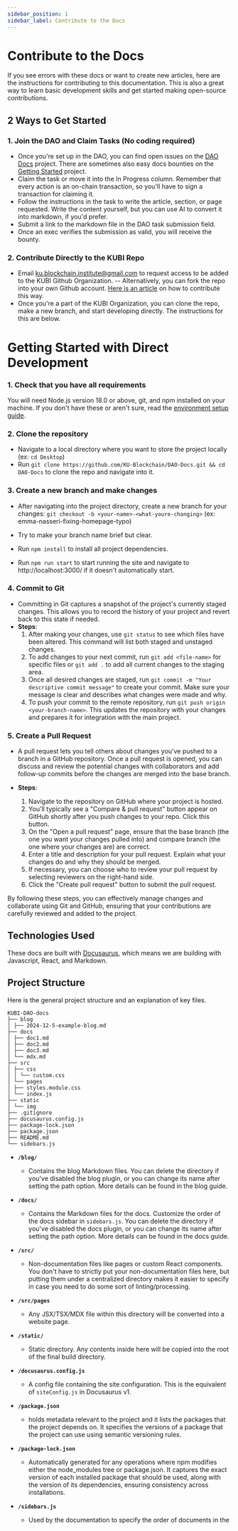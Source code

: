 ```yaml
---
sidebar_position: 1
sidebar_label: Contribute to the Docs
---
```


# Contribute to the Docs

If you see errors with these docs or want to create new articles, here are the instructions for contributing to this documentation. This is also a great way to learn basic development skills and get started making open-source contributions.

## 2 Ways to Get Started

### **1. Join the DAO and Claim Tasks** (No coding required)

- Once you're set up in the DAO, you can find open issues on the [DAO Docs](https://dao.kublockchain.com/tasks/?projectId=DAO%20Docs-0xf4efc952759fa6b4bc5aafe8150f373feb9df208) project. There are sometimes also easy docs bounties on the [Getting Started](https://dao.kublockchain.com/tasks/?projectId=Getting%20Started-0xf4efc952759fa6b4bc5aafe8150f373feb9df208) project.
- Claim the task or move it into the In Progress column. Remember that every action is an on-chain transaction, so you'll have to sign a transaction for claiming it.
- Follow the instructions in the task to write the article, section, or page requested. Write the content yourself, but you can use AI to convert it into markdown, if you'd prefer.
- Submit a link to the markdown file in the DAO task submission field.
- Once an exec verifies the submission as valid, you will receive the bounty.

### 2. Contribute Directly to the KUBI Repo

- Email ku.blockchain.institute@gmail.com to request access to be added to the KUBI Github Organization.
  -- Alternatively, you can fork the repo into your own Github account. [Here is an article](https://daily.dev/blog/how-to-contribute-to-open-source-github-repositories#:~:text=The%20first%20step%20is%20to,to%20your%20own%20GitHub%20account.) on how to contribute this way.
- Once you're a part of the KUBI Organization, you can clone the repo, make a new branch, and start developing directly. The instructions for this are below.

# Getting Started with Direct Development

### 1. Check that you have all requirements

You will need Node.js version 18.0 or above, git, and npm installed on your machine. If you don't have these or aren't sure, read the [environment setup guide](environment-setup.md).

### 2. Clone the repository

- Navigate to a local directory where you want to store the project locally (ex: `cd Desktop`)
- Run `git clone https://github.com/KU-Blockchain/DAO-Docs.git && cd DAO-Docs` to clone the repo and navigate into it.

### 3. Create a new branch and make changes

- After navigating into the project directory, create a new branch for your changes:
  `git checkout -b <your-name>-<what-youre-changing>` (ex: emma-nasseri-fixing-homepage-typo)
- Try to make your branch name brief but clear.

- Run `npm install` to install all project dependencies.
- Run `npm run start` to start running the site and navigate to http://localhost:3000/ if it doesn't automatically start.

### 4. Commit to Git

- Committing in Git captures a snapshot of the project's currently staged changes. This allows you to record the history of your project and revert back to this state if needed.
- **Steps**:
  1. After making your changes, use `git status` to see which files have been altered. This command will list both staged and unstaged changes.
  2. To add changes to your next commit, run `git add <file-name>` for specific files or `git add .` to add all current changes to the staging area.
  3. Once all desired changes are staged, run `git commit -m "Your descriptive commit message"` to create your commit. Make sure your message is clear and describes what changes were made and why.
  4. To push your commit to the remote repository, run `git push origin <your-branch-name>`. This updates the repository with your changes and prepares it for integration with the main project.

### 5. Create a Pull Request

- A pull request lets you tell others about changes you've pushed to a branch in a GitHub repository. Once a pull request is opened, you can discuss and review the potential changes with collaborators and add follow-up commits before the changes are merged into the base branch.

- **Steps**:
  1. Navigate to the repository on GitHub where your project is hosted.
  2. You'll typically see a "Compare & pull request" button appear on GitHub shortly after you push changes to your repo. Click this button.
  3. On the "Open a pull request" page, ensure that the base branch (the one you want your changes pulled into) and compare branch (the one where your changes are) are correct.
  4. Enter a title and description for your pull request. Explain what your changes do and why they should be merged.
  5. If necessary, you can choose who to review your pull request by selecting reviewers on the right-hand side.
  6. Click the "Create pull request" button to submit the pull request.

By following these steps, you can effectively manage changes and collaborate using Git and GitHub, ensuring that your contributions are carefully reviewed and added to the project.

## Technologies Used

These docs are built with [Docusaurus](https://docusaurus.io/), which means we are building with Javascript, React, and Markdown.

## Project Structure

Here is the general project structure and an explanation of key files.

```
KUBI-DAO-docs
├── blog
│ ├── 2024-12-5-example-blog.md
├── docs
│ ├── doc1.md
│ ├── doc2.md
│ ├── doc3.md
│ └── mdx.md
├── src
│ ├── css
│ │ └── custom.css
│ └── pages
│ ├── styles.module.css
│ └── index.js
├── static
│ └── img
├── .gitignore
├── docusaurus.config.js
├── package-lock.json
├── package.json
├── README.md
└── sidebars.js
```

- **`/blog/`**

  - Contains the blog Markdown files. You can delete the directory if you've disabled the blog plugin, or you can change its name after setting the path option. More details can be found in the blog guide.

- **`/docs/`**

  - Contains the Markdown files for the docs. Customize the order of the docs sidebar in `sidebars.js`. You can delete the directory if you've disabled the docs plugin, or you can change its name after setting the path option. More details can be found in the docs guide.

- **`/src/`**

  - Non-documentation files like pages or custom React components. You don't have to strictly put your non-documentation files here, but putting them under a centralized directory makes it easier to specify in case you need to do some sort of linting/processing.

- **`/src/pages`**

  - Any JSX/TSX/MDX file within this directory will be converted into a website page.

- **`/static/`**

  - Static directory. Any contents inside here will be copied into the root of the final build directory.

- **`/docusaurus.config.js`**

  - A config file containing the site configuration. This is the equivalent of `siteConfig.js` in Docusaurus v1.

- **`/package.json`**

  - holds metadata relevant to the project and it lists the packages that the project depends on. It specifies the versions of a package that the project can use using semantic versioning rules.

- **`/package-lock.json`**

  - Automatically generated for any operations where npm modifies either the node_modules tree or package.json. It captures the exact version of each installed package that should be used, along with the version of its dependencies, ensuring consistency across installations.

- **`/sidebars.js`**
  - Used by the documentation to specify the order of documents in the

```

```

